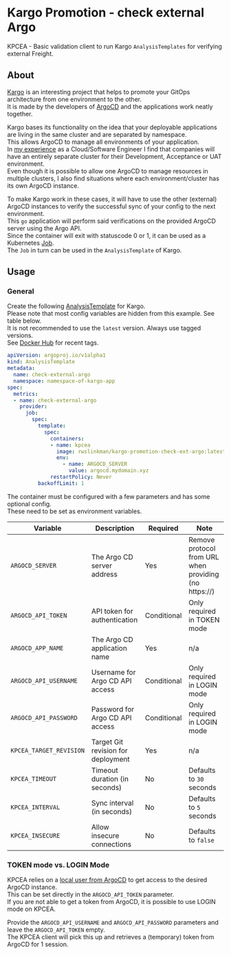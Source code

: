 # Kargo Promotion - check external Argo
KPCEA - Basic validation client to run Kargo `AnalysisTemplates` for verifying external Freight.  

## About
[Kargo](https://docs.kargo.io/user-guide/core-concepts/) is an interesting project that helps to promote your GitOps architecture from one environment to the other.  
It is made by the developers of [ArgoCD](https://argo-cd.readthedocs.io/en/stable/) and the applications work neatly together.  

Kargo bases its functionality on the idea that your deployable applications are living in the same cluster and are separated by namespace.  
This allows ArgoCD to manage all environments of your application.  
In [my experience](https://www.linkedin.com/in/rwslinkman/) as a Cloud/Software Engineer I find that companies will have an entirely separate cluster for their Development, Acceptance or UAT environment.  
Even though it is possible to allow one ArgoCD to manage resources in multiple clusters, I also find situations where each environment/cluster has its own ArgoCD instance.  

To make Kargo work in these cases, it will have to use the other (external) ArgoCD instances to verify the successful sync of your config to the next environment.  
This `go` application will perform said verifications on the provided ArgoCD server using the Argo API.  
Since the container will exit with statuscode 0 or 1, it can be used as a Kubernetes [Job](https://kubernetes.io/docs/concepts/workloads/controllers/job/).    
The `Job` in turn can be used in the `AnalysisTemplate` of Kargo.  

## Usage

### General
Create the following [AnalysisTemplate](https://docs.kargo.io/user-guide/how-to-guides/working-with-stages#verification) for Kargo.  
Please note that most config variables are hidden from this example. See table below.   
It is not recommended to use the `latest` version. Always use tagged versions.  
See [Docker Hub](https://hub.docker.com/r/rwslinkman/kargo-promotion-check-ext-argo/tags) for recent tags.  

```yaml
apiVersion: argoproj.io/v1alpha1
kind: AnalysisTemplate
metadata:
  name: check-external-argo
  namespace: namespace-of-kargo-app
spec:
  metrics:
  - name: check-external-argo
    provider:
      job:
        spec:
          template:
            spec:
              containers:
              - name: kpcea
                image: rwslinkman/kargo-promotion-check-ext-argo:latest
                env:
                  - name: ARGOCD_SERVER
                    value: argocd.mydomain.xyz
              restartPolicy: Never
          backoffLimit: 1
```

The container must be configured with a few parameters and has some optional config.  
These need to be set as environment variables.   

| Variable                | Description                        | Required    | Note                                                  |
|-------------------------|------------------------------------|-------------|-------------------------------------------------------|
| `ARGOCD_SERVER`         | The Argo CD server address         | Yes         | Remove protocol from URL when providing (no https://) |
| `ARGOCD_API_TOKEN`      | API token for authentication       | Conditional | Only required in TOKEN mode                           |
| `ARGOCD_APP_NAME`       | The Argo CD application name       | Yes         | n/a                                                   |
| `ARGOCD_API_USERNAME`   | Username for Argo CD API access    | Conditional | Only required in LOGIN mode                           |
| `ARGOCD_API_PASSWORD`   | Password for Argo CD API access    | Conditional | Only required in LOGIN mode                           |
| `KPCEA_TARGET_REVISION` | Target Git revision for deployment | Yes         | n/a                                                   |
| `KPCEA_TIMEOUT`         | Timeout duration (in seconds)      | No          | Defaults to `30` seconds                              |
| `KPCEA_INTERVAL`        | Sync interval (in seconds)         | No          | Defaults to `5` seconds                               |
| `KPCEA_INSECURE`        | Allow insecure connections         | No          | Defaults to `false`                                   |

### TOKEN mode vs. LOGIN Mode
KPCEA relies on a [local user from ArgoCD](https://argo-cd.readthedocs.io/en/stable/operator-manual/user-management/#create-new-user) to get access to the desired ArgoCD instance.  
This can be set directly in the `ARGOCD_API_TOKEN` parameter.   
If you are not able to get a token from ArgoCD, it is possible to use LOGIN mode on KPCEA.  

Provide the `ARGOCD_API_USERNAME` and `ARGOCD_API_PASSWORD` parameters and leave the `ARGOCD_API_TOKEN` empty.  
The KPCEA client will pick this up and retrieves a (temporary) token from ArgoCD for 1 session.   

